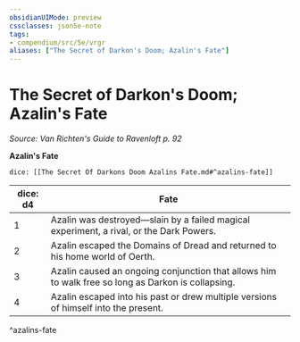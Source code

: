 ```yaml
---
obsidianUIMode: preview
cssclasses: json5e-note
tags:
- compendium/src/5e/vrgr
aliases: ["The Secret of Darkon's Doom; Azalin's Fate"]
---
```

# The Secret of Darkon's Doom; Azalin's Fate
*Source: Van Richten's Guide to Ravenloft p. 92* 

**Azalin's Fate**

`dice: [[The Secret Of Darkons Doom Azalins Fate.md#^azalins-fate]]`

| dice: d4 | Fate |
|----------|------|
| 1 | Azalin was destroyed—slain by a failed magical experiment, a rival, or the Dark Powers. |
| 2 | Azalin escaped the Domains of Dread and returned to his home world of Oerth. |
| 3 | Azalin caused an ongoing conjunction that allows him to walk free so long as Darkon is collapsing. |
| 4 | Azalin escaped into his past or drew multiple versions of himself into the present. |
^azalins-fate